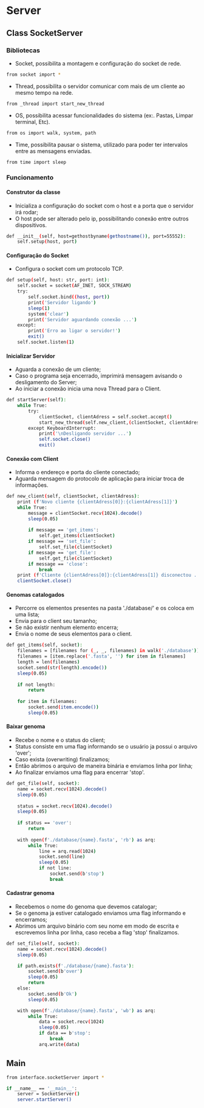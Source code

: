 # Server

## Class SocketServer
### Bibliotecas

- Socket, possibilita a montagem e configuração do socket de rede.
```sh
from socket import *
```

- Thread, possibilita o servidor comunicar com mais de um cliente ao mesmo tempo na rede.
```sh
from _thread import start_new_thread
```

- OS, possibilita acessar funcionalidades do sistema (ex:. Pastas, Limpar terminal, Etc).
```sh
from os import walk, system, path
```

- Time, possibilita pausar o sistema, utilizado para poder ter intervalos entre as mensagens enviadas.
```sh
from time import sleep
```

### Funcionamento

#### Construtor da classe

- Inicializa a configuração do socket com o host e a porta que o servidor irá rodar;
- O host pode ser alterado pelo ip, possibilitando conexão entre outros dispositivos.

```sh
def __init__(self, host=gethostbyname(gethostname()), port=55552):
    self.setup(host, port)
```

#### Configuração do Socket

- Configura o socket com um protocolo TCP.

```sh
def setup(self, host: str, port: int):
    self.socket = socket(AF_INET, SOCK_STREAM)
    try:
        self.socket.bind((host, port))
        print('Servidor ligando')
        sleep(1)
        system('clear')
        print('Servidor aguardando conexão ...')
    except:
        print('Erro ao ligar o servidor!')
        exit()
    self.socket.listen(1)
```

#### Inicializar Servidor

- Aguarda a conexão de um cliente;
- Caso o programa seja encerrado, imprimirá mensagem avisando o desligamento do Server;
- Ao iniciar a conexão inicia uma nova Thread para o Client.

```sh
def startServer(self):
    while True:
        try:
            clientSocket, clientAdress = self.socket.accept()
            start_new_thread(self.new_client,(clientSocket, clientAdress))
        except KeyboardInterrupt:
            print('\nDesligando servidor ...')
            self.socket.close()
            exit()
```

#### Conexão com Client

- Informa o endereço e porta do cliente conectado;
- Aguarda mensagem do protocolo de aplicação para iniciar troca de informações.

```sh
def new_client(self, clientSocket, clientAdress):
    print (f'Novo cliente {clientAdress[0]}:{clientAdress[1]}')
    while True:
        message = clientSocket.recv(1024).decode()
        sleep(0.05)
        
        if message == 'get_items':
            self.get_items(clientSocket)
        if message == 'set_file':
            self.set_file(clientSocket)
        if message == 'get_file':
            self.get_file(clientSocket)
        if message == 'close':
            break
    print (f'Cliente {clientAdress[0]}:{clientAdress[1]} disconectou ...')
    clientSocket.close()
```

#### Genomas catalogados

- Percorre os elementos presentes na pasta './database/' e os coloca em uma lista;
- Envia para o client seu tamanho;
- Se não existir nenhum elemento encerra;
- Envia o nome de seus elementos para o client.

```sh
def get_items(self, socket):
    filenames = [filenames for (_, _, filenames) in walk('./database')][0]
    filenames = [item.replace('.fasta', '') for item in filenames]
    length = len(filenames)
    socket.send(str(length).encode())
    sleep(0.05)
    
    if not length:
        return
    
    for item in filenames:
        socket.send(item.encode())
        sleep(0.05)
```

#### Baixar genoma

- Recebe o nome e o status do client;
- Status consiste em uma flag informando se o usuário ja possui o arquivo 'over';
- Caso exista (overwriting) finalizamos;
- Então abrimos o arquivo de maneira binária e enviamos linha por linha;
- Ao finalizar enviamos uma flag para encerrar 'stop'.

```sh
def get_file(self, socket):
    name = socket.recv(1024).decode()
    sleep(0.05)
    
    status = socket.recv(1024).decode()
    sleep(0.05)
    
    if status == 'over':
        return
        
    with open(f'./database/{name}.fasta', 'rb') as arq:
        while True:
            line = arq.read(1024)
            socket.send(line)
            sleep(0.05)
            if not line:
                socket.send(b'stop')
                break
```

#### Cadastrar genoma

- Recebemos o nome do genoma que devemos catalogar;
- Se o genoma ja estiver catalogado enviamos uma flag informando e encerramos;
- Abrimos um arquivo binário com seu nome em modo de escrita e escrevemos linha por linha, caso receba a flag 'stop' finalizamos.

```sh
def set_file(self, socket):
    name = socket.recv(1024).decode()
    sleep(0.05)

    if path.exists(f'./database/{name}.fasta'):
        socket.send(b'over')
        sleep(0.05)
        return
    else:
        socket.send(b'Ok')
        sleep(0.05)

    with open(f'./database/{name}.fasta', 'wb') as arq:
        while True:
            data = socket.recv(1024)
            sleep(0.05)
            if data == b'stop':
                break
            arq.write(data)
```

## Main
```sh
from interface.socketServer import *

if __name__ == '__main__':
    server = SocketServer()
    server.startServer()
```
